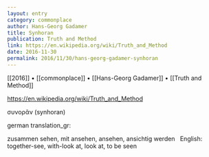 ```yaml
---
layout: entry
category: commonplace
author: Hans-Georg Gadamer
title: Synhoran
publication: Truth and Method
link: https://en.wikipedia.org/wiki/Truth_and_Method
date: 2016-11-30
permalink: 2016/11/30/hans-georg-gadamer-synhoran
---
```


[[2016]] • [[commonplace]] • [[Hans-Georg Gadamer]] • [[Truth and Method]]

https://en.wikipedia.org/wiki/Truth_and_Method

συνορᾶν (synhoran)

german translation_gr: 

zusammen sehen, mit ansehen, ansehen, ansichtig werden
 
English: together-see, with-look at, look at, to be seen
